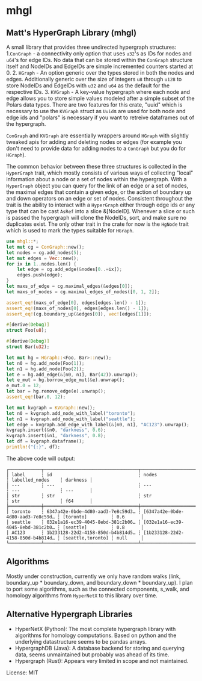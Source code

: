 # mhgl

## Matt's HyperGraph Library (mhgl)

A small library that provides three undirected hypergraph structures:
1.`ConGraph` - a connectivity only option that uses `u32`'s as IDs for
nodes and `u64`'s for edge IDs. No data that can be stored within the
`ConGraph` structure itself and NodeIDs and EdgeIDs are simple incremented
counters started at 0.
2. `HGraph` - An option generic over the types stored in both the nodes and
edges. Additionally generic over the size of integers `u8` through `u128`
to store NodeIDs and EdgeIDs with `u32` and `u64` as the default for the respective IDs.
3. `KVGraph` - A key-value hypergraph where each node and edge allows you
to store simple values modeled after a simple subset of the Polars data
types. There are two features for this crate, "uuid" which is necessary to use the
`KVGraph` struct as `Uuid`s are used for both node and edge ids and "polars"
is necessary if you want to retreive dataframes out of the hypergraph.

`ConGraph` and `KVGraph` are essentially wrappers around `HGraph` with
slightly tweaked apis for adding and deleting nodes or edges (for example
you don't need to provide data for adding nodes to a `ConGraph` but you do
for `HGraph`).

The common behavior between these three structures is collected in the
`HyperGraph` trait, which mostly consists of various ways of collecting
"local" information about a node or a set of nodes within the hypergraph.
With a `HyperGraph` object you can query for the link of an edge or a set
of nodes, the maximal edges that contain a given edge, or the action of
boundary up and down operators on an edge or set of nodes. Consistent
throughout the trait is the ability to interact with a `HyperGraph` either
through edge ids or any type that can be
cast `AsRef` into a slice &[NodeID]. Whenever a slice or such is passed the
hypergraph will clone the NodeIDs, sort, and make sure no duplicates exist.
The only other trait in the crate for now is the `HgNode` trait which is
used to mark the types suitable for `HGraph`.

```rust
use mhgl::*;
let mut cg = ConGraph::new();
let nodes = cg.add_nodes(5);
let mut edges = Vec::new();
for ix in 1..nodes.len() {
    let edge = cg.add_edge(&nodes[0..=ix]);
    edges.push(edge);
}
let maxs_of_edge = cg.maximal_edges(&edges[0]);
let maxs_of_nodes = cg.maximal_edges_of_nodes([0, 1, 2]);

assert_eq!(maxs_of_edge[0], edges[edges.len() - 1]);
assert_eq!(maxs_of_nodes[0], edges[edges.len() - 1]);
assert_eq!(cg.boundary_up(&edges[0]), vec![edges[1]]);

#[derive(Debug)]
struct Foo(u8);

#[derive(Debug)]
struct Bar(u32);

let mut hg = HGraph::<Foo, Bar>::new();
let n0 = hg.add_node(Foo(1));
let n1 = hg.add_node(Foo(2));
let e = hg.add_edge(&[n0, n1], Bar(42)).unwrap();
let e_mut = hg.borrow_edge_mut(&e).unwrap();
e_mut.0 = 12;
let bar = hg.remove_edge(e).unwrap();
assert_eq!(bar.0, 12);

let mut kvgraph = KVGraph::new();
let n0 = kvgraph.add_node_with_label("toronto");
let n1 = kvgraph.add_node_with_label("seattle");
let edge = kvgraph.add_edge_with_label(&[n0, n1], "AC123").unwrap();
kvgraph.insert(&n0, "darkness", 0.6);
kvgraph.insert(&n1, "darkness", 0.8);
let df = kvgraph.dataframe();
println!("{:}", df);
```
The above code will output:
```
┌────────────┬───────────────────────────────────┬───────────────────────────────────┬───────────────────┬──────────┐
│ label      ┆ id                                ┆ nodes                             ┆ labelled_nodes    ┆ darkness │
│ ---        ┆ ---                               ┆ ---                               ┆ ---               ┆ ---      │
│ str        ┆ str                               ┆ str                               ┆ str               ┆ f64      │
╞════════════╪═══════════════════════════════════╪═══════════════════════════════════╪═══════════════════╪══════════╡
│ toronto    ┆ 6347a42e-0bde-4d80-aad3-7e8c59d3… ┆ [6347a42e-0bde-4d80-aad3-7e8c59d… ┆ [toronto]         ┆ 0.6      │
│ seattle    ┆ 032e1a16-ec39-4045-8ebd-381c2b06… ┆ [032e1a16-ec39-4045-8ebd-381c2b0… ┆ [seattle]         ┆ 0.8      │
│ AC123      ┆ 1b233128-22d2-4158-850d-b4b814d5… ┆ [1b233128-22d2-4158-850d-b4b814d… ┆ [seattle,toronto] ┆ null     │
└────────────┴───────────────────────────────────┴───────────────────────────────────┴───────────────────┴──────────┘
```
## Algorithms
Mostly under construction, currently we only have random walks (link,
boundary_up * boundary_down, and boundary_down * boundary_up). I plan to
port some algorithms, such as the connected components, s_walk, and homology algorithms from `HyperNetX` to this library over time.

## Alternative Hypergraph Libraries
- HyperNetX (Python): The most complete hypergraph library with algorithms
for homology computations. Based on python and the underlying datastructure
seems to be pandas arrays.
- HypergraphDB (Java): A database backend for storing and querying data, seems unmaintained but probably was ahead of its time.
- Hypergraph (Rust): Appears very limited in scope and not maintained.

License: MIT
